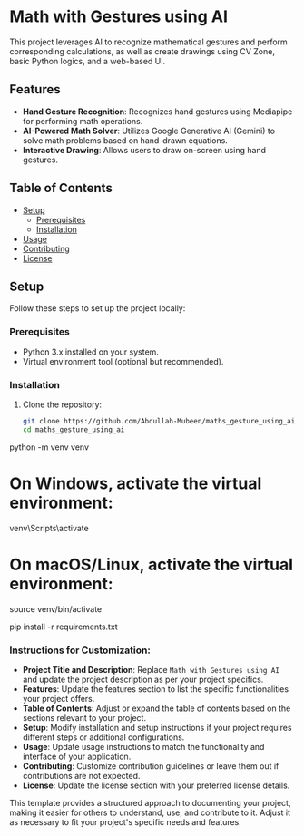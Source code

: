 # Math with Gestures using AI

This project leverages AI to recognize mathematical gestures and perform corresponding calculations, as well as create drawings using CV Zone, basic Python logics, and a web-based UI.

## Features

- **Hand Gesture Recognition**: Recognizes hand gestures using Mediapipe for performing math operations.
- **AI-Powered Math Solver**: Utilizes Google Generative AI (Gemini) to solve math problems based on hand-drawn equations.
- **Interactive Drawing**: Allows users to draw on-screen using hand gestures.

## Table of Contents

- [Setup](#setup)
  - [Prerequisites](#prerequisites)
  - [Installation](#installation)
- [Usage](#usage)
- [Contributing](#contributing)
- [License](#license)

## Setup

Follow these steps to set up the project locally:

### Prerequisites

- Python 3.x installed on your system.
- Virtual environment tool (optional but recommended).

### Installation

1. Clone the repository:

   ```bash
   git clone https://github.com/Abdullah-Mubeen/maths_gesture_using_ai.git
   cd maths_gesture_using_ai


python -m venv venv
# On Windows, activate the virtual environment:
venv\Scripts\activate
# On macOS/Linux, activate the virtual environment:
source venv/bin/activate


pip install -r requirements.txt



### Instructions for Customization:
- **Project Title and Description**: Replace `Math with Gestures using AI` and update the project description as per your project specifics.
- **Features**: Update the features section to list the specific functionalities your project offers.
- **Table of Contents**: Adjust or expand the table of contents based on the sections relevant to your project.
- **Setup**: Modify installation and setup instructions if your project requires different steps or additional configurations.
- **Usage**: Update usage instructions to match the functionality and interface of your application.
- **Contributing**: Customize contribution guidelines or leave them out if contributions are not expected.
- **License**: Update the license section with your preferred license details.

This template provides a structured approach to documenting your project, making it easier for others to understand, use, and contribute to it. Adjust it as necessary to fit your project's specific needs and features.




